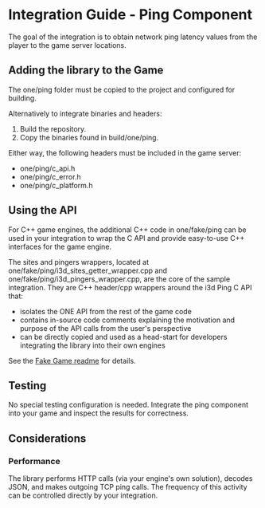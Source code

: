 # Integration Guide - Ping Component

The goal of the integration is to obtain network ping latency values from the player to the game server locations.

## Adding the library to the Game

The one/ping folder must be copied to the project and configured for building. 

Alternatively to integrate binaries and headers:
1. Build the repository.
2. Copy the binaries found in build/one/ping.

Either way, the following headers must be included in the game server:
- one/ping/c_api.h
- one/ping/c_error.h
- one/ping/c_platform.h

## Using the API

For C++ game engines, the additional C++ code in one/fake/ping can be used in your integration to wrap the C API and provide easy-to-use C++ interfaces for the game engine.

The sites and pingers wrappers, located at one/fake/ping/i3d_sites_getter_wrapper.cpp and one/fake/ping/i3d_pingers_wrapper.cpp, are the core of the sample integration. They are C++ header/cpp wrappers around the i3d Ping C API that:

- isolates the ONE API from the rest of the game code
- contains in-source code comments explaining the motivation and purpose of the API calls from the user's perspective
- can be directly copied and used as a head-start for developers integrating the library into their own engines

See the [Fake Game readme](../one/fake/ping/readme.md) for details.

## Testing

No special testing configuration is needed. Integrate the ping component into your game and inspect the results for correctness.

## Considerations

### Performance

The library performs HTTP calls (via your engine's own solution), decodes JSON, and makes outgoing TCP ping calls. The frequency of this activity can be controlled directly by your integration.